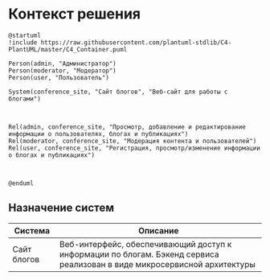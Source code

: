 # Контекст решения
<!-- Окружение системы (роли, участники, внешние системы) и связи системы с ним. Диаграмма контекста C4 и текстовое описание. 
-->
```plantuml
@startuml
!include https://raw.githubusercontent.com/plantuml-stdlib/C4-PlantUML/master/C4_Container.puml

Person(admin, "Администратор")
Person(moderator, "Модератор")
Person(user, "Пользователь")

System(conference_site, "Сайт блогов", "Веб-сайт для работы с блогами")



Rel(admin, conference_site, "Просмотр, добавление и редактирование информации о пользователях, блогах и публикациях")
Rel(moderator, conference_site, "Модерация контента и пользователей")
Rel(user, conference_site, "Регистрация, просмотр/изменение информации о блогах и публикациях")



@enduml
```
## Назначение систем
|Система| Описание|
|-------|---------|
| Сайт блогов | Веб-интерфейс, обеспечивающий доступ к информации по блогам. Бэкенд сервиса реализован в виде микросервисной архитектуры |

